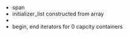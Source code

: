 - span
- initializer_list constructed from array
- 
- begin, end iterators for 0 capcity containers
